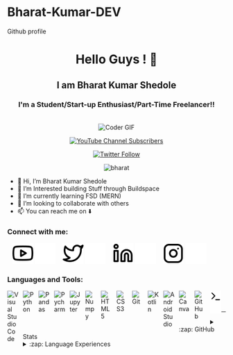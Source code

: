 # Bharat-Kumar-DEV
Github profile 

<div align="center">
<h1> Hello Guys ! 👋 </h1>
  <h2>I am Bharat Kumar Shedole</h2>
<h3> I'm a Student/Start-up Enthusiast/Part-Time Freelancer!! </h3>

<br>
<img alt="Coder GIF" height=250 width=350 src="https://images.squarespace-cdn.com/content/v1/5769fc401b631bab1addb2ab/1541580611624-TE64QGKRJG8SWAIUS7NS/ke17ZwdGBToddI8pDm48kPoswlzjSVMM-SxOp7CV59BZw-zPPgdn4jUwVcJE1ZvWQUxwkmyExglNqGp0IvTJZamWLI2zvYWH8K3-s_4yszcp2ryTI0HqTOaaUohrI8PI6FXy8c9PWtBlqAVlUS5izpdcIXDZqDYvprRqZ29Pw0o/coding-freak.gif" />
      
[![YouTube Channel Subscribers](https://img.shields.io/youtube/channel/subscribers/UCv4AEqi6Nd2TlxTRNS8xsCQ?logo=youtube&logoColor=red&style=for-the-badge)][youtube]

[![Twitter Follow](https://img.shields.io/twitter/follow/Bharath64181443?color=1DA1F2&logo=twitter&style=for-the-badge)](https://twitter.com/intent/follow?original_referer=https%3A%2F%2Fgithub.com%2FBharath64181443&screen_name=Bharath64181443)

<p> <img src="https://komarev.com/ghpvc/?username=bharat-kumar143&label=Profile%20views&color=0e75b6&style=flat" alt="bharat" /> </p>
      
</div>


- 👋 Hi, I’m Bharat Kumar Shedole
- 👀 I’m Interested building Stuff through Buildspace
- 🌱 I’m currently learning FSD (MERN)
- 💞️ I’m looking to collaborate with others
- 📫 You can reach me on ⬇️

### Connect with me:

&nbsp;&nbsp;
[![website](./img/youtube-light.svg)](https://www.youtube.com/channel/UCv4AEqi6Nd2TlxTRNS8xsCQ#gh-light-mode-only)
[![website](./img/youtube-dark.svg)](https://www.youtube.com/channel/UCv4AEqi6Nd2TlxTRNS8xsCQ#gh-dark-mode-only)
&nbsp;&nbsp;
[![website](./img/twitter-light.svg)](https://twitter.com/Bharath64181443#gh-light-mode-only)
[![website](./img/twitter-dark.svg)](https://twitter.com/Bharath64181443#gh-dark-mode-only)
&nbsp;&nbsp;
[![website](./img/linkedin-light.svg)](https://www.linkedin.com/in/bharath-shedole/#gh-light-mode-only)
[![website](./img/linkedin-dark.svg)](https://www.linkedin.com/in/bharath-shedole/#gh-dark-mode-only)
&nbsp;&nbsp;
[![website](./img/instagram-light.svg)](https://www.instagram.com/bharathkumar0183/#gh-light-mode-only)
[![website](./img/instagram-dark.svg)](https://www.instagram.com/bharathkumar0183/#gh-dark-mode-only)

### Languages and Tools:

[<img align="left" alt="Visual Studio Code" width="26px" src="https://cdn.jsdelivr.net/gh/devicons/devicon/icons/vscode/vscode-original.svg" style="padding-right:10px;" />][webdevplaylist]
[<img align="left" alt="Python" width="26px" src="https://cdn.jsdelivr.net/gh/devicons/devicon/icons/python/python-original.svg" style="padding-right:10px;" />][webdevplaylist]
[<img align="left" alt="Pandas" width="26px" src="https://cdn.jsdelivr.net/gh/devicons/devicon/icons/pandas/pandas-original.svg" style="padding-right:10px;" />][webdevplaylist]
[<img align="left" alt="Pycharm" width="26px" src="https://cdn.jsdelivr.net/gh/devicons/devicon/icons/pycharm/pycharm-original.svg" style="padding-right:10px;" />][webdevplaylist]
[<img align="left" alt="Jupyter" width="26px" src="https://cdn.jsdelivr.net/gh/devicons/devicon/icons/jupyter/jupyter-original-wordmark.svg" style="padding-right:10px;" />][webdevplaylist]
[<img align="left" alt="Numpy" width="26px" src="https://cdn.jsdelivr.net/gh/devicons/devicon/icons/numpy/numpy-original.svg" style="padding-right:10px;" />][webdevplaylist]
[<img align="left" alt="HTML5" width="26px" src="https://cdn.jsdelivr.net/gh/devicons/devicon/icons/html5/html5-original.svg" style="padding-right:10px;" />][webdevplaylist]
[<img align="left" alt="CSS3" width="26px" src="https://cdn.jsdelivr.net/gh/devicons/devicon/icons/css3/css3-original.svg" style="padding-right:10px;" />][webdevplaylist]
[<img align="left" alt="Git" width="26px" src="https://cdn.jsdelivr.net/gh/devicons/devicon/icons/git/git-original.svg" style="padding-right:10px;" />][webdevplaylist]
[<img align="left" alt="Kotlin" width="26px" src="https://cdn.jsdelivr.net/gh/devicons/devicon/icons/kotlin/kotlin-original.svg" style="padding-right:10px;" />][webdevplaylist]
[<img align="left" alt="Android Studio" width="26px" src="https://cdn.jsdelivr.net/gh/devicons/devicon/icons/androidstudio/androidstudio-original.svg" style="padding-right:10px;" />][webdevplaylist]
[<img align="left" alt="Canva" width="26px" src="https://cdn.jsdelivr.net/gh/devicons/devicon/icons/canva/canva-original.svg" style="padding-right:10px;" />][webdevplaylist]
[<img align="left" alt="GitHub" width="26px" src="https://user-images.githubusercontent.com/3369400/139448065-39a229ba-4b06-434b-bc67-616e2ed80c8f.png" style="padding-right:10px;" />](https://www.youtube.com/@skillmonger131/playlists)
[<img align="left" alt="Terminal" width="26px" src="./img/terminal-light.svg" />](https://www.youtube.com/@skillmonger131/playlists)
[<img align="left" alt="Terminal" width="26px" src="./img/terminal-dark.svg" />](https://www.youtube.com/@skillmonger131/playlists)

<br />
<br />

---

<details>
  <summary>:zap: GitHub Stats</summary>

  <img align="left" alt="bharat's GitHub Stats" src="https://github-readme-stats.vercel.app/api?username=bharat-kumar143&show_icons=true&hide_border=false&title_color=ff652f&icon_color=FFE400&bg_color=09131B&text_color=ffffff&border_color=0c1a25" />

  <a href="https://quine.sh/profile/bharath-kumar143"><img src="https://stats.quine.sh/bharat-kumar143/github" alt="Bharat's GitHub stats" width="840px"></a>


</details>

<details>
  <summary>:zap: Language Experiences</summary>

  <a href="https://quine.sh/profile/bharat-kumar143"><img src="https://stats.quine.sh/bharat-kumar143/verified-languages" alt="Bharat's language experiences" width="840px"></a>


</details>



[twitter]: https://twitter.com/Bharath64181443
[youtube]: https://www.youtube.com/channel/UCv4AEqi6Nd2TlxTRNS8xsCQ
[instagram]: https://www.instagram.com/bharathkumar0183/
[linkedin]: https://www.linkedin.com/in/bharath-shedole/
[webdevplaylist]: https://www.youtube.com/@skillmonger131/playlists
[jsplaylist]: https://www.youtube.com/playlist?list=PLkwxH9e_vrALRJKu7wfXby3MKeflhTu6B
[cssplaylist]: https://www.youtube.com/playlist?list=PLkwxH9e_vrALSdvZuEh6gqQdmDoDIoqz4
[reactplaylist]: https://www.youtube.com/playlist?list=PLkwxH9e_vrAK4TdffpxKY3QGyHCpxFcQ0

